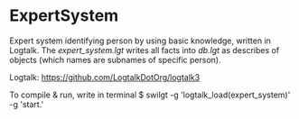 # ExpertSystem
Expert system identifying person by using basic knowledge, written in Logtalk. The *expert_system.lgt* writes all facts into *db.lgt* as describes of objects (which names are subnames of specific person).

Logtalk: https://github.com/LogtalkDotOrg/logtalk3

To compile & run, write in terminal
$ swilgt -g 'logtalk_load(expert_system)' -g 'start.'
